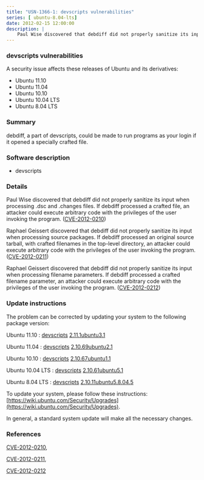 ```yaml
---
title: "USN-1366-1: devscripts vulnerabilities"
series: [ ubuntu-8.04-lts]
date: 2012-02-15 12:00:00
description: |
    Paul Wise discovered that debdiff did not properly sanitize its input when processing .dsc and .changes files. If debdiff processed a crafted file, an attacker could execute arbitrary code with the privileges of the user invoking the program. ([CVE-2012-0210](http://people.ubuntu.com/~ubuntu-security/cve/CVE-2012-0210))
--- 
```

 
### devscripts vulnerabilities

A security issue affects these releases of Ubuntu and its derivatives:

* Ubuntu 11.10
* Ubuntu 11.04
* Ubuntu 10.10
* Ubuntu 10.04 LTS
* Ubuntu 8.04 LTS

### Summary

debdiff, a part of devscripts, could be made to run programs as your login if it opened a specially crafted file.

### Software description

* devscripts 

### Details

Paul Wise discovered that debdiff did not properly sanitize its input when processing .dsc and .changes files. If debdiff processed a crafted file, an attacker could execute arbitrary code with the privileges of the user invoking the program. ([CVE-2012-0210](http://people.ubuntu.com/~ubuntu-security/cve/CVE-2012-0210))

Raphael Geissert discovered that debdiff did not properly sanitize its input when processing source packages. If debdiff processed an original source tarball, with crafted filenames in the top-level directory, an attacker could execute arbitrary code with the privileges of the user invoking the program. ([CVE-2012-0211](http://people.ubuntu.com/~ubuntu-security/cve/CVE-2012-0211))

Raphael Geissert discovered that debdiff did not properly sanitize its input when processing filename parameters. If debdiff processed a crafted filename parameter, an attacker could execute arbitrary code with the privileges of the user invoking the program. ([CVE-2012-0212](http://people.ubuntu.com/~ubuntu-security/cve/CVE-2012-0212)) 

### Update instructions

The problem can be corrected by updating your system to the following package version:

Ubuntu 11.10
 : [devscripts](https://launchpad.net/ubuntu/+source/devscripts) <span> [2.11.1ubuntu3.1](https://launchpad.net/ubuntu/+source/devscripts/2.11.1ubuntu3.1) </span> 

Ubuntu 11.04
 : [devscripts](https://launchpad.net/ubuntu/+source/devscripts) <span> [2.10.69ubuntu2.1](https://launchpad.net/ubuntu/+source/devscripts/2.10.69ubuntu2.1) </span> 

Ubuntu 10.10
 : [devscripts](https://launchpad.net/ubuntu/+source/devscripts) <span> [2.10.67ubuntu1.1](https://launchpad.net/ubuntu/+source/devscripts/2.10.67ubuntu1.1) </span> 

Ubuntu 10.04 LTS
 : [devscripts](https://launchpad.net/ubuntu/+source/devscripts) <span> [2.10.61ubuntu5.1](https://launchpad.net/ubuntu/+source/devscripts/2.10.61ubuntu5.1) </span> 

Ubuntu 8.04 LTS
 : [devscripts](https://launchpad.net/ubuntu/+source/devscripts) <span> [2.10.11ubuntu5.8.04.5](https://launchpad.net/ubuntu/+source/devscripts/2.10.11ubuntu5.8.04.5) </span> 

To update your system, please follow these instructions: [https://wiki.ubuntu.com/Security/Upgrades](https://wiki.ubuntu.com/Security/Upgrades).

In general, a standard system update will make all the necessary changes. 

### References

 [CVE-2012-0210](http://people.ubuntu.com/~ubuntu-security/cve/CVE-2012-0210), 

 [CVE-2012-0211](http://people.ubuntu.com/~ubuntu-security/cve/CVE-2012-0211), 

 [CVE-2012-0212](http://people.ubuntu.com/~ubuntu-security/cve/CVE-2012-0212)
 
